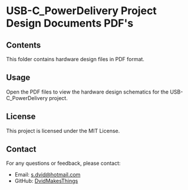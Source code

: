 # USB-C_PowerDelivery Project Design Documents PDF's

## Contents
This folder contains hardware design files in PDF format.

## Usage
Open the PDF files to view the hardware design schematics for the USB-C_PowerDelivery project.

## License
This project is licensed under the MIT License.

## Contact
For any questions or feedback, please contact:
- Email: [s.dvid@hotmail.com](mailto:s.dvid@hotmail.com)
- GitHub: [DvidMakesThings](https://github.com/DvidMakesThings)
